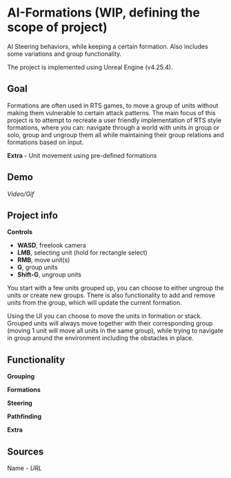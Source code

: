# AI-Formations (WIP, defining the scope of project)

AI Steering behaviors, while keeping a certain formation. Also includes some variations and group functionality.

The project is implemented using Unreal Engine (v4.25.4).

## Goal

Formations are often used in RTS games, to move a group of units without making them vulnerable to certain attack patterns. The main focus of this project is to attempt to recreate a user friendly implementation of RTS style formations, where you can: navigate through a world with units in group or solo, group and ungroup them all while maintaining their group relations and formations based on input.

**Extra** - Unit movement using pre-defined formations

## Demo

*Video/Gif*

## Project info

**Controls**
- **WASD**, freelook camera
- **LMB**, selecting unit (hold for rectangle select)
- **RMB**, move unit(s)
- **G**, group units
- **Shift-G**, ungroup units

You start with a few units grouped up, you can choose to either ungroup the units or create new groups.
There is also functionality to add and remove units from the group, which will update the current formation.

Using the UI you can choose to move the units in formation or stack.
Grouped units will always move together with their corresponding group (moving 1 unit will move all units in the same group), while trying to navigate in group around the environment including the obstacles in place.

## Functionality

**Grouping**

**Formations**

**Steering**

**Pathfinding**

**Extra**

## Sources

Name - *URL*
